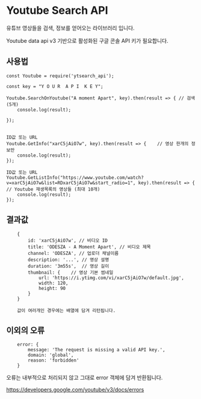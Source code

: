 # Youtube Search API
유튜브 영상들을 검색, 정보를 얻어오는 라이브러리 입니다.

Youtube data api v3 기반으로
활성화된 구글 콘솔 API 키가 필요합니다.

## 사용법
```
const Youtube = require('ytsearch_api');

const key = "Y O U R  A P I  K E Y";

Youtube.SearchOnYoutube("A moment Apart", key).then(result => { // 검색(5개)
    console.log(result);
    
});


ID값 또는 URL
Youtube.GetInfo("xarC5jAiO7w", key).then(result => {    // 영상 한개의 정보만
    console.log(result);
});

ID값 또는 URL
Youtube.GetListInfo("https://www.youtube.com/watch?v=xarC5jAiO7w&list=RDxarC5jAiO7w&start_radio=1", key).then(result => {   // Youtube 재생목록의 영상들 (최대 10개)
    console.log(result);
});
```

## 결과값
```
    {
        id: 'xarC5jAiO7w', // 비디오 ID
        title: 'ODESZA - A Moment Apart', // 비디오 제목
        channel: 'ODESZA', // 업로더 채널이름
        description: '...', // 영상 설명
        duration: '3m55s',  // 영상 길이
        thumbnail: {    // 영상 기본 썸네일
            url: 'https://i.ytimg.com/vi/xarC5jAiO7w/default.jpg',
            width: 120,
            height: 90
        }
    }

    값이 여러개인 경우에는 배열에 담겨 리턴됩니다.
```

## 이외의 오류

```
    error: {
        message: 'The request is missing a valid API key.',
        domain: 'global',
        reason: 'forbidden'
    }
```
오류는 내부적으로 처리되지 않고 그대로 error 객체에 담겨 반환됩니다.


https://developers.google.com/youtube/v3/docs/errors